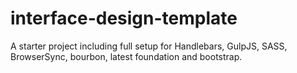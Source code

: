 # interface-design-template
A starter project including full setup for Handlebars, GulpJS, SASS, BrowserSync, bourbon, latest foundation and bootstrap.
